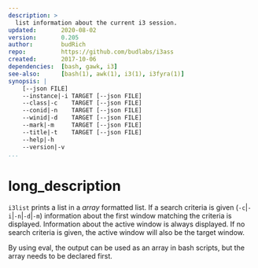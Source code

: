 ```yaml
---
description: >
  list information about the current i3 session.
updated:       2020-08-02
version:       0.205
author:        budRich
repo:          https://github.com/budlabs/i3ass
created:       2017-10-06
dependencies:  [bash, gawk, i3]
see-also:      [bash(1), awk(1), i3(1), i3fyra(1)]
synopsis: |
    [--json FILE]
    --instance|-i TARGET [--json FILE]
    --class|-c    TARGET [--json FILE]
    --conid|-n    TARGET [--json FILE]
    --winid|-d    TARGET [--json FILE]
    --mark|-m     TARGET [--json FILE]
    --title|-t    TARGET [--json FILE]
    --help|-h
    --version|-v
...
```


# long_description

`i3list` prints a list in a *array* formatted list. 
If a search criteria is given 
(`-c`|`-i`|`-n`|`-d`|`-m`) 
information about the first window matching the criteria is displayed. 
Information about the active window is always displayed. 
If no search criteria is given, 
the active window will also be the target window.

By using eval, 
the output can be used as an array in bash scripts, 
but the array needs to be declared first.
